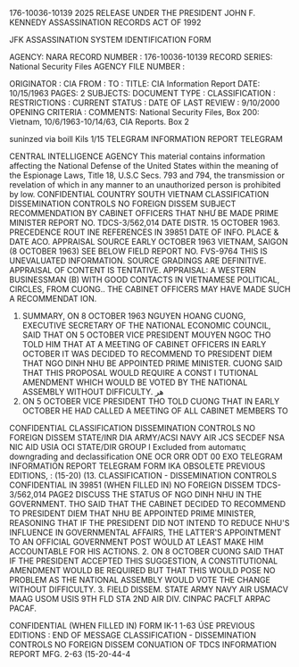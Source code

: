 176-10036-10139
2025 RELEASE UNDER THE PRESIDENT JOHN F. KENNEDY ASSASSINATION RECORDS ACT OF 1992

JFK ASSASSINATION SYSTEM
IDENTIFICATION FORM

AGENCY: NARA
RECORD NUMBER : 176-10036-10139
RECORD SERIES: National Security Files
AGENCY FILE NUMBER :

ORIGINATOR : CIA
FROM :
TO :
TITLE: CIA Information Report
DATE: 10/15/1963
PAGES: 2
SUBJECTS:
DOCUMENT TYPE :
CLASSIFICATION :
RESTRICTIONS :
CURRENT STATUS :
DATE OF LAST REVIEW : 9/10/2000
OPENING CRITERIA :
COMMENTS: National Security Files, Box 200: Vietnam, 10/6/1963-10/14/63, CIA
Reports. Box 2

suninzed via boill Kils 1/15
TELEGRAM INFORMATION REPORT TELEGRAM

CENTRAL INTELLIGENCE AGENCY
This material contains information affecting the National Defense of the United States within the meaning of the Espionage Laws, Title 18, U.S.C Secs.
793 and 794, the transmission or revelation of which in any manner to an unauthorized person is prohibited by low.
CONFIDENTIAL
COUNTRY SOUTH VIETNAM
CLASSIFICATION DISSEMINATION CONTROLS
NO FOREIGN DISSEM
SUBJECT RECOMMENDATION BY CABINET OFFICERS THAT
NHƯ BE MADE PRIME MINISTER
REPORT NO. TDCS-3/562,014
DATE DISTR. 15 OCTOBER 1963.
PRECEDENCE ROUT INE
REFERENCES IN 39851
DATE OF
INFO.
PLACE &
DATE ACO.
APPRAISAL
SOURCE
EARLY OCTOBER 1963
VIETNAM, SAIGON (8 OCTOBER 1963)
SEE BELOW
FIELD REPORT NO. FVS-9764
THIS IS UNEVALUATED INFORMATION. SOURCE GRADINGS ARE DEFINITIVE. APPRAISAL OF CONTENT IS TENTATIVE.
APPRAISAL:
A WESTERN BUSINESSMAN (B) WITH GOOD CONTACTS IN VIETNAMESE POLITICAL, CIRCLES,
FROM CUONG..
THE CABINET OFFICERS MAY HAVE MADE SUCH A RECOMMENDAT ION.

1. SUMMARY, ON 8 OCTOBER 1963 NGUYEN HOANG CUONG,
EXECUTIVE SECRETARY OF THE NATIONAL ECONOMIC COUNCIL, SAID THAT
ON 5 OCTOBER VICE PRESIDENT MOUYEN NGOC THO TOLD HIM THAT AT A
MEETING OF CABINET OFFICERS IN EARLY OCTOBER IT WAS DECIDED TO
RECOMMEND TO PRESIDENT DIEM THAT NGO DINH NHU BE APPOINTED
PRIME MINISTER. CUONG SAID THAT THIS PROPOSAL WOULD REQUIRE A
CONST I TUTIONAL AMENDMENT WHICH WOULD BE VOTED BY THE NATIONAL
ASSEMBLY WITHOUT DIFFICULTY.
هر
2. ON 5 OCTOBER VICE PRESIDENT THO TOLD CUONG THAT IN EARLY
OCTOBER HE HAD CALLED A MEETING OF ALL CABINET MEMBERS TO

CONFIDENTIAL
CLASSIFICATION DISSEMINATION CONTROLS
NO FOREIGN DISSEM
STATE/INR DIA ARMY/ACSI NAVY AIR JCS SECDEF NSA NIC AID USIA OCI
STATE/DIR
GROUP I
Excluded from automaτις
downgrading and
declassification
ONE
OCR
ORR
ODT
00 EXO
TELEGRAM INFORMATION REPORT TELEGRAM
FORM IKA OBSOLETE PREVIOUS EDITIONS,
:
(15-20)
(13.
CLASSIFICATION - DISSEMINATION CONTROLS
CONFIDENTIAL
IN 39851
(WHEN FILLED IN)
NO FOREIGN DISSEM
TDCS-3/562,014
PAGE2
DISCUSS THE STATUS OF NGO DINH NHU IN THE GOVERNMENT. THO
SAID THAT THE CABINET DECIDED TO RECOMMEND TO PRESIDENT DIEM THAT
NHU BE APPOINTED PRIME MINISTER, REASONING THAT IF THE PRESIDENT
DID NOT INTEND TO REDUCE NHU'S INFLUENCE IN GOVERNMENTAL AFFAIRS,
THE LATTER'S APPOINTMENT TO AN OFFICIAL GOVERNMENT POST WOULD
AT LEAST MAKE HIM ACCOUNTABLE FOR HIS ACTIONS.
2.
ON 8 OCTOBER CUONG SAID THAT IF THE PRESIDENT ACCEPTED
THIS SUGGESTION, A CONSTITUTIONAL AMENDMENT WOULD BE REQUIRED BUT
THAT THIS WOULD POSE NO PROBLEM AS THE NATIONAL ASSEMBLY WOULD
VOTE THE CHANGE WITHOUT DIFFICULTY.
3.
FIELD DISSEM. STATE ARMY NAVY AIR USMACV MAAG USOM
USIS 9TH FLD STA 2ND AIR DIV. CINPAC PACFLT ARPAC PACAF.

CONFIDENTIAL
(WHEN FILLED IN)
FORM IK-1
1-63
ÚSE PREVIOUS
EDITIONS
:
END OF MESSAGE
CLASSIFICATION - DISSEMINATION CONTROLS
NO FOREIGN DISSEM
CONUATION OF TDCS INFORMATION REPORT
MFG. 2-63
(15-20-44-4
